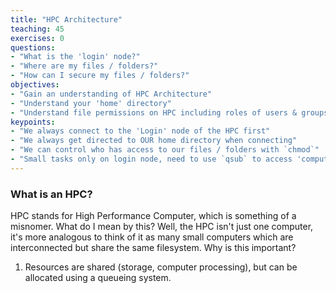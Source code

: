```yaml
---
title: "HPC Architecture"
teaching: 45
exercises: 0
questions:
- "What is the 'login' node?"
- "Where are my files / folders?"
- "How can I secure my files / folders?"
objectives:
- "Gain an understanding of HPC Architecture"
- "Understand your 'home' directory"
- "Understand file permissions on HPC including roles of users & groups"
keypoints:
- "We always connect to the 'Login' node of the HPC first"
- "We always get directed to OUR home directory when connecting"
- "We can control who has access to our files / folders with `chmod`"
- "Small tasks only on login node, need to use `qsub` to access 'compute' nodes"
---
```


### What is an HPC?

HPC stands for High Performance Computer, which is something of a misnomer.  What do I mean by this?  Well, the HPC isn't just one computer, it's more analogous to think of it as many small computers which are interconnected but share the same filesystem.
Why is this important?

1. Resources are shared (storage, computer processing), but can be allocated using a queueing system.

